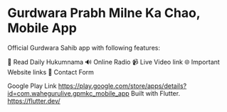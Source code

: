 # Gurdwara Prabh Milne Ka Chao, Mobile App

Official Gurdwara Sahib app with following features:

📜 Read Daily Hukumnama
🔊 Online Radio
📹 Live Video link
🌐 Important Website links
📧 Contact Form

Google Play Link https://play.google.com/store/apps/details?id=com.wahegurulive.gpmkc_mobile_app
Built with Flutter. https://flutter.dev/
